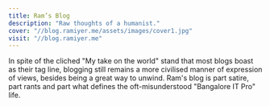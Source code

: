 ```yaml
---
title: Ram’s Blog
description: "Raw thoughts of a humanist."
cover: "//blog.ramiyer.me/assets/images/cover1.jpg"
visit: "//blog.ramiyer.me"
---
```


In spite of the cliched "My take on the world" stand that most blogs boast as their tag line, blogging still remains a more civilised manner of expression of views, besides being a great way to unwind. Ram's blog is part satire, part rants and part what defines the oft-misunderstood "Bangalore IT Pro" life.
